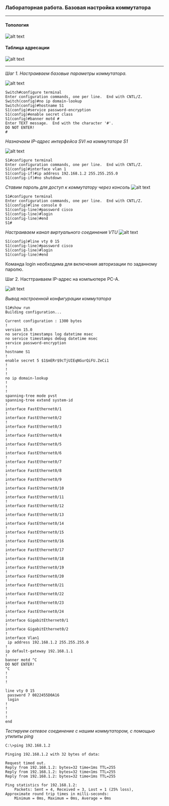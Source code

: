 ### Лабораторная работа. Базовая настройка коммутатора
___
#### 	Топология
![alt text](https://github.com/Eliminir/OTUSLABS/blob/Labs/схема.jpg)

#### Таблица адресации
![alt text](https://github.com/Eliminir/OTUSLABS/blob/Labs/таблица.JPG)
___
*Шаг 1. Настраиваем базовые параметры коммутатора.*


![alt text](https://github.com/Eliminir/OTUSLABS/blob/Labs/1.JPG)

```
Switch#configure terminal 
Enter configuration commands, one per line.  End with CNTL/Z.
Switch(config)#no ip domain-lookup
Switch(config)#hostname S1
S1(config)#service password-encryption
S1(config)#enable secret class
S1(config)#banner motd #
Enter TEXT message.  End with the character '#'.
DO NOT ENTER!
#
```
*Назначаем IP-адрес интерфейса SVI на коммутаторе S1*


![alt text](https://github.com/Eliminir/OTUSLABS/blob/Labs/2.JPG)

```
S1#configure terminal
Enter configuration commands, one per line.  End with CNTL/Z.
S1(config)#interface vlan 1
S1(config-if)#ip address 192.168.1.2 255.255.255.0
S1(config-if)#no shutdown
```
*Ставим пароль для доступ к коммутатору через консоль*
![alt text](https://github.com/Eliminir/OTUSLABS/blob/Labs/3.JPG)
```
S1#configure terminal
Enter configuration commands, one per line.  End with CNTL/Z.
S1(config)#line console 0
S1(config-line)#password cisco
S1(config-line)#login
S1(config-line)#end
S1#
```
*Настраиваем канал виртуального соединения VTU*
![alt text](https://github.com/Eliminir/OTUSLABS/blob/Labs/4.JPG)
```
S1(config)#line vty 0 15
S1(config-line)#password cisco
S1(config-line)#login
S1(config-line)#end
```
Команда login необходима для включения авторизации по заданному паролю.

Шаг 2. Насттраиваем IP-адрес на компьютере PC-A.

![alt text](https://github.com/Eliminir/OTUSLABS/blob/Labs/4.JPG)

*Вывод настроенной конфигурации коммутатора*
```
S1#show run
Building configuration...

Current configuration : 1300 bytes
!
version 15.0
no service timestamps log datetime msec
no service timestamps debug datetime msec
service password-encryption
!
hostname S1
!
enable secret 5 $1$mERr$9cTjUIEqNGurQiFU.ZeCi1
!
!
!
no ip domain-lookup
!
!
!
spanning-tree mode pvst
spanning-tree extend system-id
!
interface FastEthernet0/1
!
interface FastEthernet0/2
!
interface FastEthernet0/3
!
interface FastEthernet0/4
!
interface FastEthernet0/5
!
interface FastEthernet0/6
!
interface FastEthernet0/7
!
interface FastEthernet0/8
!
interface FastEthernet0/9
!
interface FastEthernet0/10
!
interface FastEthernet0/11
!
interface FastEthernet0/12
!
interface FastEthernet0/13
!
interface FastEthernet0/14
!
interface FastEthernet0/15
!
interface FastEthernet0/16
!
interface FastEthernet0/17
!
interface FastEthernet0/18
!
interface FastEthernet0/19
!
interface FastEthernet0/20
!
interface FastEthernet0/21
!
interface FastEthernet0/22
!
interface FastEthernet0/23
!
interface FastEthernet0/24
!
interface GigabitEthernet0/1
!
interface GigabitEthernet0/2
!
interface Vlan1
 ip address 192.168.1.2 255.255.255.0
!
ip default-gateway 192.168.1.1
!
banner motd ^C
DO NOT ENTER!
^C
!
!
!

line vty 0 15
 password 7 0822455D0A16
 login
!
!
!
!
end
```
*Тестируем сетевое соединение c нашим коммутатором, с помощью утилиты ping*
```
C:\>ping 192.168.1.2

Pinging 192.168.1.2 with 32 bytes of data:

Request timed out.
Reply from 192.168.1.2: bytes=32 time<1ms TTL=255
Reply from 192.168.1.2: bytes=32 time<1ms TTL=255
Reply from 192.168.1.2: bytes=32 time<1ms TTL=255

Ping statistics for 192.168.1.2:
    Packets: Sent = 4, Received = 3, Lost = 1 (25% loss),
Approximate round trip times in milli-seconds:
    Minimum = 0ms, Maximum = 0ms, Average = 0ms
```


